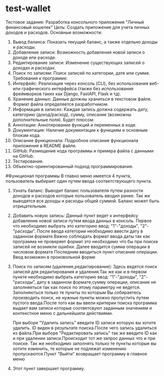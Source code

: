 # test-wallet

Тестовое задание: Разработка консольного приложения "Личный финансовый кошелек"
Цель: Создать приложение для учета личных доходов и расходов.
Основные возможности:
1. Вывод баланса: Показать текущий баланс, а также отдельно доходы и расходы.
2. Добавление записи: Возможность добавления новой записи о доходе или расходе.
3. Редактирование записи: Изменение существующих записей о доходах и расходах.
4. Поиск по записям: Поиск записей по категории, дате или сумме.
Требования к программе:
1. Интерфейс: Реализация через консоль (CLI), без использования веб- или графического интерфейса (также без использования фреймворков таких как Django, FastAPI, Flask  и тд).
2. Хранение данных: Данные должны храниться в текстовом файле. Формат файла определяется разработчиком.
3. Информация в записях: Каждая запись должна содержать дату, категорию (доход/расход), сумму, описание (возможны дополнительные поля).
Будет плюсом:
1. Аннотации: Аннотирование функций и переменных в коде.
2. Документация: Наличие документации к функциям и основным блокам кода.
3. Описание функционала: Подробное описание функционала приложения в README файле.
4. GitHub: Размещение кода программы и примера файла с данными на GitHub.
5. Тестирование.
6. Объектно-ориентированный подход программирования.

#Функционал программы
В главно меню имеется 4 пункта, пользователь выбирает один путем ввода соответствующего пункта. 
1. Узнать баланс:
   Выводит баланс пользователя путем разности доходов и расходов которые пользователь вводил ранее. Так же выводятся все доходы и расходы общей суммой. Баланс может быть отрицательным.
2. Добавить новую запись:
   Данный пункт ведет к интерфейсу добавление новой записи путем ввода данных в консоль. Первое что необходимо выбрать это категорию ввод: "1"-"доходы", "2"-"расходы".
   После ввода категории необходимо ввести дату в заданном формате.Важно соблюдать формат ввода даты так как программа не проверяет формат это необходимо что бы при поиске записей не 
   возникли ошибки.
   Далее вводится сумма операции в числовом формате
   Последним вводиться пункт описание операции. Ввод возможен в произвольной форме
3. Поиск по записям (удаление,редактирование):
   Здесь ведется поиск записей для редактирования и удаления.Так же как и в первом пункте необходимо выбрать категорию  ввод: "1"-"доходы", "2"-"расходы", дату в заданном формате,сумму 
   операции, описание не заполняеться так как поиск по этому параметру не ведется. Заполняються только те пункты по которым Вы собираетесь производить поиск, не нужные пункты можно 
   пропустить путем пустого ввода.После того как вы ввели критерии поиска программа выдает вам записи которые соответсвуют заданным значениям и контекстное меню с дальнейшипи действиями. 

   При выборе "Удалить запись"  введите ID записи которую вы хотите удалить. ID виден в результате поиска.После чего запись удалиться из файла.При выборе "Редактировать запись" так же 
   введите ID как и при удалении записи.Происходит тот же запрос данных что и при поиске. Так же необходимо заполнять только те пункты которые вы хотите изменить, те которые не подлежат 
   изменению пропускаются.Пункт "Выйти" возвращает программу в главное меню
4. Этот пункт завершает программу.   
      
